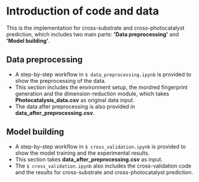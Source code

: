 ﻿# Introduction of code and data
This is the implementation for cross-substrate and cross-photocatalyst prediction, which includes two main parts: **'Data preprocessing'** and **'Model building'**.

## Data preprocessing
* A step-by-step workflow in ``$ data_preprocessing.ipynb`` is provided to show the preprocessing of the data. 
* This section includes the environment setup, the mordred fingerprint generation and the dimension-reduction module, which takes **Photocatalysis_data.csv** as original data input.
* The data after preprocessing is also provided in **data_after_preprocessing.csv**. 

## Model building
* A step-by-step workflow in ``$ cross_validation.ipynb`` is provided to show the model training and the experimental results.
* This section takes **data_after_preprocessing.csv** as input.
* The ``$ cross_validation.ipynb`` also includes the cross-validation code and the results for cross-substrate and cross-photocatalyst prediction.



